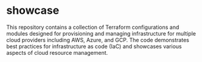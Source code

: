 # showcase
This repository contains a collection of Terraform configurations and modules designed for provisioning and managing infrastructure for multiple cloud providers including AWS, Azure, and GCP. The code demonstrates best practices for infrastructure as code (IaC) and showcases various aspects of cloud resource management.
